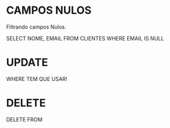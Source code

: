 # CAMPOS NULOS

Filtrando campos Nulos.

SELECT NOME, EMAIL FROM CLIENTES
WHERE EMAIL IS NULL 

# UPDATE

WHERE TEM QUE USAR!

# DELETE

DELETE FROM 